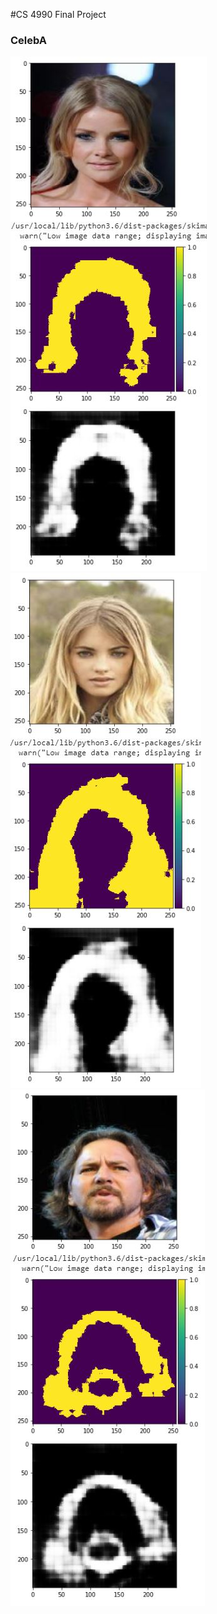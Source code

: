 #CS 4990 Final Project

### **CelebA**
![Test Image 1](https://github.com/KossBoii/FinalProjectData/blob/master/celebA_comparison/000009.JPG)  ![Test Image 2](https://github.com/KossBoii/FinalProjectData/blob/master/celebA_comparison/000018.JPG) ![Test Image 3](https://github.com/KossBoii/FinalProjectData/blob/master/celebA_comparison/000019.JPG)

